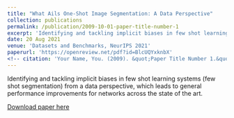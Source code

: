 ```yaml
---
title: "What Ails One-Shot Image Segmentation: A Data Perspective"
collection: publications
permalink: /publication/2009-10-01-paper-title-number-1
excerpt: 'Identifying and tackling implicit biases in few shot learning systems (few shot segmentation) from a data perspective, which leads to general performance improvements for networks across the state of the art.'
date: 20 Aug 2021
venue: 'Datasets and Benchmarks, NeurIPS 2021'
paperurl: 'https://openreview.net/pdf?id=BlcUQYxknbX'
<!-- citation: 'Your Name, You. (2009). &quot;Paper Title Number 1.&quot; <i>Journal 1</i>. 1(1).' -->
---
```

Identifying and tackling implicit biases in few shot learning systems (few shot segmentation) from a data perspective, which leads to general performance improvements for networks across the state of the art.

[Download paper here](http://academicpages.github.io/files/paper1.pdf)

<!-- Recommended citation: Your Name, You. (2009). "Paper Title Number 1." <i>Journal 1</i>. 1(1). -->
